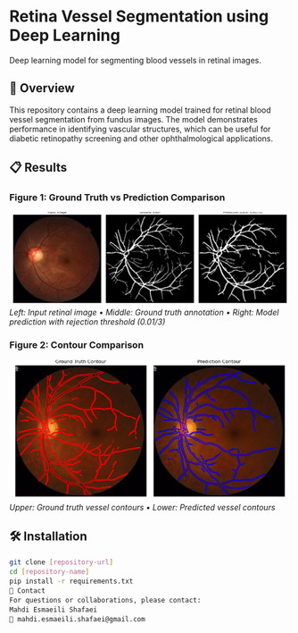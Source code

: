 # Retina Vessel Segmentation using Deep Learning

Deep learning model for segmenting blood vessels in retinal images.

## 📌 Overview
This repository contains a deep learning model trained for retinal blood vessel segmentation from fundus images. The model demonstrates performance in identifying vascular structures, which can be useful for diabetic retinopathy screening and other ophthalmological applications.

## 📋 Results

### Figure 1: Ground Truth vs Prediction Comparison
![Comparison between ground truth and prediction](Figure1.png)  
*Left: Input retinal image • Middle: Ground truth annotation • Right: Model prediction with rejection threshold (0.01/3)*

### Figure 2: Contour Comparison
![Contour visualization](Fiure_1.png)  
*Upper: Ground truth vessel contours • Lower: Predicted vessel contours*

## 🛠 Installation
```bash
git clone [repository-url]
cd [repository-name]
pip install -r requirements.txt
📧 Contact
For questions or collaborations, please contact:
Mahdi Esmaeili Shafaei
📩 mahdi.esmaeili.shafaei@gmail.com
